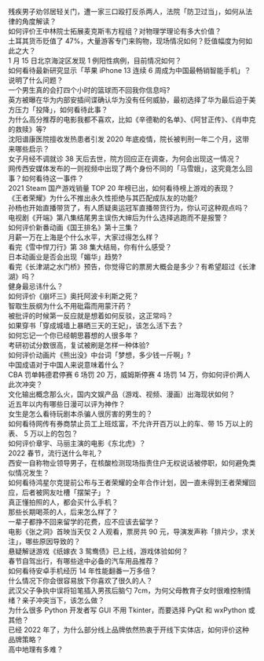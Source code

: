 残疾男子劝邻居轻关门，遭一家三口殴打反杀两人，法院「防卫过当」，如何从法律的角度解读？  
如何评价王中林院士拓展麦克斯韦方程组？对物理学理论有多大价值？  
土耳其货币贬值了 47%，大量游客专门来购物，现场情况如何？贬值幅度为何如此之大？  
1 月 15 日北京海淀区发现 1 例阳性病例，目前情况如何？  
如何看待最新研究显示「苹果 iPhone 13 连续 6 周成为中国最畅销智能手机」？说明了什么问题？  
一个男生真的会打四个小时的篮球而不回我你信息吗?  
英方被曝在华为内部安插间谍确认华为没有任何威胁，最初选择了华为最后迫于美方压力「投降」，如何看待此事？  
为什么高分推荐的电影我都不喜欢，比如《辛德勒的名单》、《阿甘正传》、《肖申克的救赎》等?  
沈阳谱康医院擅收发热患者引发 2020 年底疫情，院长被判刑一年二个月，这带来哪些启示？  
女子月经不调就诊 38 天后去世，院方回应正在调查，为何会出现这一情况？  
网传西安媒体发布的一则视频中出现了两个身份不同的「马雪娥」，这究竟怎么回事？如何看待这一事件？  
2021 Steam 国产游戏销量 TOP 20 年榜已出，如何看待榜上游戏的表现？  
《王者荣耀》为什么不推出永久性拒绝与其匹配成队友的功能?  
孙杨也开始直播带货了，有人质疑奥运冠军直播带货行为，你认可这种观点吗？  
电视剧《开端》第八集结尾男主误伤大婶后为什么选择逃跑而不是报警？  
如何评价新番动画《国王排名》第十三集？  
月薪一万在上海是个什么水平，大家过得怎么样？  
看完《雪中悍刀行》第 38 集大结局，你有什么感受？  
日本动画业是否会出现「媚华」趋势?  
看完《长津湖之水门桥》预告，你觉得它的票房大概会是多少？有希望超过《长津湖》吗？  
健身最忌讳什么？  
如何评价《崩坏三》奥托阿波卡利斯之死？  
智取生辰纲为什么不用砒霜而用蒙汗药？  
被批评的时候第一反应就是想着如何反驳，这正常吗？  
如果穿书「穿成城墙上暴晒三天的王妃」，该怎么活下去？  
如何忘记一个你已经朝思暮想的人很多年？  
考研初试分数很高，复试被刷是怎样一种体验?  
如何评价动画片《熊出没》中台词「梦想，多少钱一斤啊」?  
中国成语对于中国人来说意味着什么？  
CBA 罚单韩德君停赛 6 场罚 20 万，威姆斯停赛 4 场罚 14 万，你如何评价两人此次冲突？  
文化输出概念那么火，国内文娱产品（游戏、视频、漫画）出海现状如何？  
近五年以内有哪些日漫可以评为神作？  
女生是怎么看待玩剧本杀骗人很厉害的男生的？  
如何看待网传有券商禁止员工上班炫富，不允许开百万以上的车、带 15 万以上的表、 5 万以上的包包？  
如何评价章宇、马丽主演的电影《东北虎》？  
2022 春节，流行送什么年礼？  
西安一自称物业领导男子，在核酸检测现场指责住户无权说话被停职，如何避免类似情况发生？  
如何看待鸿星尔克提前公布与王者荣耀的全年合作计划，因一直未得到王者荣耀回应，后者被网友吐槽「摆架子」？  
真正懂拍照的人，都会买什么手机？  
那些长期喝茶的人，后来怎么样了？  
一辈子都挣不回来留学的花费，应不应该去留学？  
电影《张之洞》首映当天仅 2 人观看，票房共 90 元，导演发声称「排片少，求关注」，哪些原因导致的？  
悬疑解谜游戏《纸嫁衣 3 鸳鸯债》已上线，游戏体验如何？  
春节自驾出行，有哪些途中必备的汽车用品推荐？  
如何看待安卓手机经历 14 年性能翻番一万多倍？  
什么情况下你会很容易放下你喜欢了很久的人？  
武汉父子争执中误将铅笔插入男孩后脑勺 7cm，为何父母教育子女时很难控制情绪？亲子冲突当下，该怎么做？  
为什么很多 Python 开发者写 GUI 不用 Tkinter，而要选择 PyQt 和 wxPython 或其他？  
已经 2022 年了，为什么部分线上品牌依然热衷于开线下实体店，如何评价这种品牌策略？  
高中地理有多难？  
